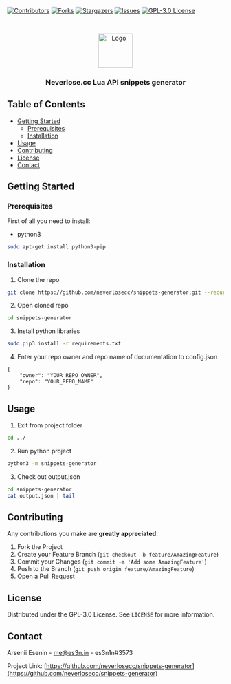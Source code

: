 [![Contributors][contributors-shield]][contributors-url]
[![Forks][forks-shield]][forks-url]
[![Stargazers][stars-shield]][stars-url]
[![Issues][issues-shield]][issues-url]
[![GPL-3.0 License][license-shield]][license-url]



<!-- PROJECT LOGO -->
<br />
<p align="center">
  <a href="https://github.com/neverlosecc/snippets-generator">
    <img src="https://forum.neverlose.cc/uploads/default/original/1X/c7436ed0aebdb99328a52a65f2ece15a2c58a9be.png" alt="Logo" height="80">
  </a>

  <h3 align="center">Neverlose.cc Lua API snippets generator</h3>
</p>



<!-- TABLE OF CONTENTS -->
## Table of Contents

* [Getting Started](#getting-started)
  * [Prerequisites](#prerequisites)
  * [Installation](#installation)
* [Usage](#usage)
* [Contributing](#contributing)
* [License](#license)
* [Contact](#contact)



<!-- GETTING STARTED -->
## Getting Started


### Prerequisites

First of all you need to install:
* python3
```sh
sudo apt-get install python3-pip
```

### Installation

1. Clone the repo
```sh
git clone https://github.com/neverlosecc/snippets-generator.git --recursive
```
2. Open cloned repo
```sh
cd snippets-generator
```
3. Install python libraries
```sh
sudo pip3 install -r requirements.txt
```
4. Enter your repo owner and repo name of documentation to config.json
```py3
{
    "owner": "YOUR_REPO_OWNER",
    "repo": "YOUR_REPO_NAME"
}
```



<!-- USAGE EXAMPLES -->
## Usage

1. Exit from project folder
```sh
cd ../
```
2. Run python project
```sh
python3 -m snippets-generator
```
3. Check out output.json
```sh
cd snippets-generator
cat output.json | tail
```



<!-- CONTRIBUTING -->
## Contributing

Any contributions you make are **greatly appreciated**.

1. Fork the Project
2. Create your Feature Branch (`git checkout -b feature/AmazingFeature`)
3. Commit your Changes (`git commit -m 'Add some AmazingFeature'`)
4. Push to the Branch (`git push origin feature/AmazingFeature`)
5. Open a Pull Request



<!-- LICENSE -->
## License

Distributed under the GPL-3.0 License. See `LICENSE` for more information.



<!-- CONTACT -->
## Contact

Arsenii Esenin - me@es3n.in - es3n1n#3573

Project Link: [https://github.com/neverlosecc/snippets-generator](https://github.com/neverlosecc/snippets-generator)




<!-- MARKDOWN LINKS & IMAGES -->
[contributors-shield]: https://img.shields.io/github/contributors/neverlosecc/snippets-generator.svg?style=flat-square
[contributors-url]: https://github.com/neverlosecc/snippets-generator/graphs/contributors
[forks-shield]: https://img.shields.io/github/forks/neverlosecc/snippets-generator.svg?style=flat-square
[forks-url]: https://github.com/neverlosecc/snippets-generator/network/members
[stars-shield]: https://img.shields.io/github/stars/neverlosecc/snippets-generator.svg?style=flat-square
[stars-url]: https://github.com/neverlosecc/snippets-generator/stargazers
[issues-shield]: https://img.shields.io/github/issues/neverlosecc/snippets-generator.svg?style=flat-square
[issues-url]: https://github.com/neverlosecc/snippets-generator/issues
[license-shield]: https://img.shields.io/github/license/neverlosecc/snippets-generator.svg?style=flat-square
[license-url]: https://github.com/neverlosecc/snippets-generator/blob/master/LICENSE.txt